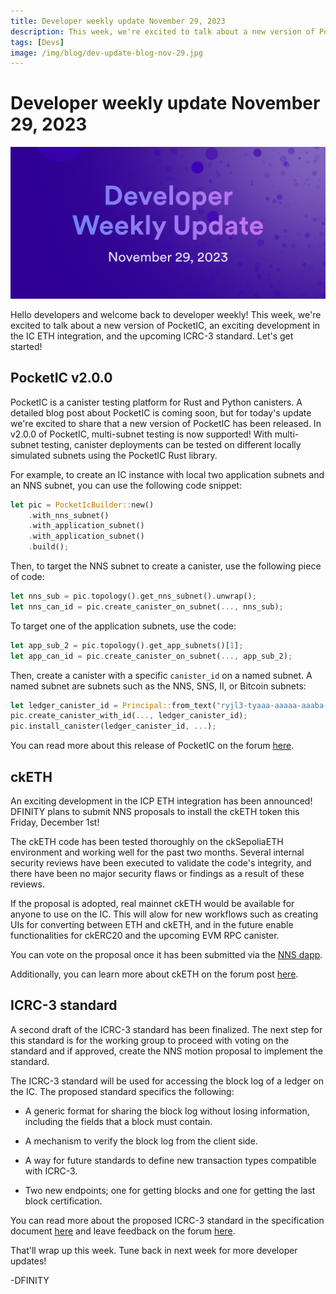 ```yaml
---
title: Developer weekly update November 29, 2023
description: This week, we're excited to talk about a new version of PocketIC, an exciting development in the IC ETH integration, and the upcoming ICRC-3 standard.
tags: [Devs]
image: /img/blog/dev-update-blog-nov-29.jpg
---
```


# Developer weekly update November 29, 2023

![November 29 2023](../../static/img/blog/dev-update-blog-nov-29.jpg)

Hello developers and welcome back to developer weekly! This week, we're excited to talk about a new version of PocketIC, an exciting development in the IC ETH integration, and the upcoming ICRC-3 standard. Let's get started!

## PocketIC v2.0.0

PocketIC is a canister testing platform for Rust and Python canisters. A detailed blog post about PocketIC is coming soon, but for today's update we're excited to share that a new version of PocketIC has been released. In v2.0.0 of PocketIC, multi-subnet testing is now supported! With multi-subnet testing, canister deployments can be tested on different locally simulated subnets using the PocketIC Rust library. 

For example, to create an IC instance with local two application subnets and an NNS subnet, you can use the following code snippet: 

```rust
let pic = PocketIcBuilder::new()
    .with_nns_subnet()
    .with_application_subnet()
    .with_application_subnet()
    .build();
```

Then, to target the NNS subnet to create a canister, use the following piece of code:

```rust
let nns_sub = pic.topology().get_nns_subnet().unwrap();
let nns_can_id = pic.create_canister_on_subnet(..., nns_sub);
```

To target one of the application subnets, use the code:

```rust
let app_sub_2 = pic.topology().get_app_subnets()[1];
let app_can_id = pic.create_canister_on_subnet(..., app_sub_2);
```

Then, create a canister with a specific `canister_id` on a named subnet. A named subnet are subnets such as the NNS, SNS, II, or Bitcoin subnets:

```rust
let ledger_canister_id = Principal::from_text("ryjl3-tyaaa-aaaaa-aaaba-cai").unwrap();
pic.create_canister_with_id(..., ledger_canister_id);
pic.install_canister(ledger_canister_id, ...);
```

You can read more about this release of PocketIC on the forum [here](https://forum.dfinity.org/t/pocketic-multi-subnet-canister-testing/24901).

## ckETH

An exciting development in the ICP ETH integration has been announced! DFINITY plans to submit NNS proposals to install the ckETH token this Friday, December 1st! 

The ckETH code has been tested thoroughly on the ckSepoliaETH environment and working well for the past two months. Several internal security reviews have been executed to validate the code's integrity, and there have been no major security flaws or findings as a result of these reviews. 

If the proposal is adopted, real mainnet ckETH would be available for anyone to use on the IC. This will alow for new workflows such as creating UIs for converting between ETH and ckETH, and in the future enable functionalities for ckERC20 and the upcoming EVM RPC canister. 

You can vote on the proposal once it has been submitted via the [NNS dapp](https://nns.ic0.app/).

Additionally, you can learn more about ckETH on the forum post [here](https://forum.dfinity.org/t/cketh-a-canister-issued-ether-twin-token-on-the-ic/22819/69).


## ICRC-3 standard

A second draft of the ICRC-3 standard has been finalized. The next step for this standard is for the working group to proceed with voting on the standard and if approved, create the NNS motion proposal to implement the standard. 

The ICRC-3 standard will be used for accessing the block log of a ledger on the IC. The proposed standard specifics the following:

- A generic format for sharing the block log without losing information, including the fields that a block must contain.

- A mechanism to verify the block log from the client side.

- A way for future standards to define new transaction types compatible with ICRC-3.

- Two new endpoints; one for getting blocks and one for getting the last block certification.

You can read more about the proposed ICRC-3 standard in the specification document [here](https://github.com/dfinity/ICRC-1/blob/c1cfd5fb2893134d90b48622166203b04c650233/standards/ICRC-3/README.md) and leave feedback on the forum [here](https://forum.dfinity.org/t/icrc-3-draft-v2-and-next-steps/25132).

That'll wrap up this week. Tune back in next week for more developer updates!

-DFINITY
